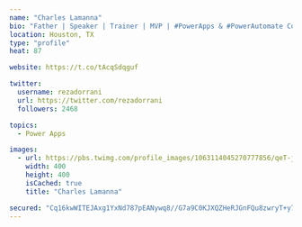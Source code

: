 ```yaml
---
name: "Charles Lamanna"
bio: "Father | Speaker | Trainer | MVP | #PowerApps & #PowerAutomate Community Super User | YouTuber Right-pointing triangle http://youtube.com/c/rezadorrani | Learn - Share - Clockwise rightwards and leftwards open circle arrows"
location: Houston, TX
type: "profile"
heat: 87

website: https://t.co/tAcqSdqguf

twitter:
  username: rezadorrani
  url: https://twitter.com/rezadorrani
  followers: 2468

topics:
  - Power Apps

images:
  - url: https://pbs.twimg.com/profile_images/1063114045270777856/qeT-jpWr_400x400.jpg
    width: 400
    height: 400
    isCached: true
    title: "Charles Lamanna"

secured: "Cq16kwWITEJAxg1YxNd787pEANywq8//G7a9C0KJXQZHeRJGnFQu8zwryT+y79e11BFa6J3Cllzc+s2BELE54g8akH9j5HNkBQEsfgQ60O4YRkHr9eXDxS9DN7KVJE9A1bKewY7hwEGnJt+clnMUfTu4BFNOy/pJgvvHUPh3AvXmGLqhAlllFjGMFZzR2ZQL5zocv9D3CpimLsVXSoVVUXqKxucD6jei5voHUM5gW8d77UE8/pYTvqli1bFJjXSV+1SRg94WD3HgT5KSxwmmnuwARgB2qnboTwxsoWROPPqmTLh4HxWrpiMryUcc1TWuCA1UGCy1nBAoWlOx2Nuq/JZqp9aDL+CwccXckh9yRcVTVSKdXKvdy0dkK7ayeOG5QLRN79hR37kfCxUAe8EPSJRpC53Wch1Af4rDCOFLWsg=;IEJwOyhLN2JP6VwIAfWjog=="
---
```


